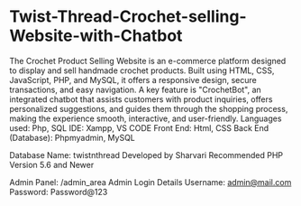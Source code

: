 # Twist-Thread-Crochet-selling-Website-with-Chatbot
The Crochet Product Selling Website is an e-commerce platform designed to display and sell handmade crochet products. Built using HTML, CSS, JavaScript, PHP, and MySQL, it offers a responsive design, secure transactions, and easy navigation. A key feature is "CrochetBot", an integrated chatbot that assists customers with product inquiries, offers personalized suggestions, and guides them through the shopping process, making the experience smooth, interactive, and user-friendly.
Languages used: Php, SQL
IDE: Xampp, VS CODE
Front End: Html, CSS 
Back End (Database): Phpmyadmin, MySQL

Database Name: twistnthread
Developed by Sharvari
Recommended PHP Version 5.6 and Newer

Admin Panel: /admin_area 
Admin Login Details
Username: admin@mail.com
Password: Password@123

